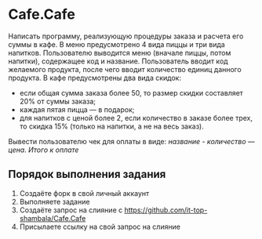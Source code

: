 # Cafe.Cafe

Написать программу, реализующую процедуры заказа и расчета его суммы в кафе.
В меню предусмотрено 4 вида пиццы и три вида напитков. Пользователю выводится меню (вначале пиццы, потом напитки), содержащее код и название. Пользователь вводит
код желаемого продукта, после чего вводит количество единиц данного продукта.
В кафе предусмотрены два вида скидок:
- если общая сумма заказа более 50, то размер скидки составляет 20% от суммы заказа;
- каждая пятая пицца — в подарок;
- для напитков с ценой более 2, если количество в заказе более трех, то скидка 15% (только на напитки, а не на весь заказ).

Вывести пользователю чек для оплаты в виде: *название* - *количество* — *цена*. *Итого к оплате*

## Порядок выполнения задания

1. Создаёте форк в свой личный аккаунт
2. Выполняете задание
3. Создаёте запрос на слияние с https://github.com/it-top-shambala/Cafe.Cafe
4. Присылаете ссылку на свой запрос на слияние

